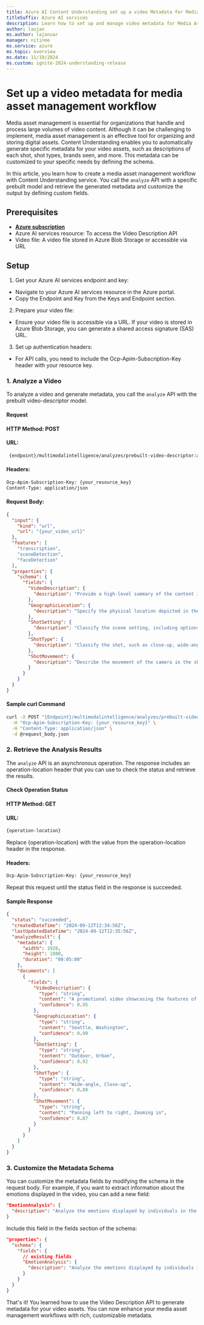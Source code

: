 ```yaml
---
title: Azure AI Content Understanding set up a video Metadata for Media Asset Management workflow
titleSuffix: Azure AI services
description: Learn how to set up and manage video metadata for Media Asset Management workflows.
author: laujan
ms.author: lajanuar
manager: nitinme
ms.service: azure
ms.topic: overview
ms.date: 11/19/2024
ms.custom: ignite-2024-understanding-release
---
```


# Set up a video metadata for media asset management workflow

Media asset management is essential for organizations that handle and process large volumes of video content. Although it can be challenging to implement, media asset management is an effective tool for organizing and storing digital assets. Content Understanding enables you to automatically generate specific metadata for your video assets, such as descriptions of each shot, shot types, brands seen, and more. This metadata can be customized to your specific needs by defining the schema.

In this article, you learn how to create a media asset management workflow with Content Understanding service. You call the `analyze` API with a specific prebuilt model and retrieve the generated metadata and customize the output by defining custom fields.

## Prerequisites
* [**Azure subscription**](https://azure.microsoft.com/free/)
* Azure AI services resource: To access the Video Description API
* Video file: A video file stored in Azure Blob Storage or accessible via URL

## Setup
1. Get your Azure AI services endpoint and key:
* Navigate to your Azure AI services resource in the Azure portal.
* Copy the Endpoint and Key from the Keys and Endpoint section.
2. Prepare your video file:
* Ensure your video file is accessible via a URL. If your video is stored in Azure Blob Storage, you can generate a shared access signature (SAS) URL.
3. Set up authentication headers:
* For API calls, you need to include the Ocp-Apim-Subscription-Key header with your resource key.

### 1. Analyze a Video
To analyze a video and generate metadata, you call the `analyze` API with the prebuilt video-descriptor model.

#### Request
#### HTTP Method: POST

#### URL:

```bash
 {endpoint}/multimodalintelligence/analyzes/prebuilt-video-descriptor:analyze?api-version=2024-12-01-preview
```



#### Headers:

```bash
Ocp-Apim-Subscription-Key: {your_resource_key}
Content-Type: application/json
```

#### Request Body:
``` json
{
  "input": {
    "kind": "url",
    "url": "{your_video_url}"
  },
  "features": [
    "transcription",
    "sceneDetection",
    "faceDetection"
  ],
  "properties": {
    "schema": {
      "fields": {
        "VideoDescription": {
          "description": "Provide a high-level summary of the content in the video, including themes, subjects, and any key visuals."
        },
        "GeographicLocation": {
          "description": "Specify the physical location depicted in the video, such as city or region."
        },
        "ShotSetting": {
          "description": "Classify the scene setting, including options such as indoor, outdoor, urban, rural, underwater, or aerial."
        },
        "ShotType": {
          "description": "Classify the shot, such as close-up, wide-angle, or medium shot."
        },
        "ShotMovement": {
          "description": "Describe the movement of the camera in the shot, such as panning left to right or zooming in/out."
        }
      }
    }
  }
}
```

#### Sample curl Command
``` bash
curl -X POST "{Endpoint}/multimodalintelligence/analyzes/prebuilt-video-descriptor:analyze?api-version=2024-12-01-preview" \
  -H "Ocp-Apim-Subscription-Key: {your_resource_key}" \
  -H "Content-Type: application/json" \
  -d @request_body.json
```
### 2. Retrieve the Analysis Results
The `analyze` API is an asynchronous operation. The response includes an operation-location header that you can use to check the status and retrieve the results.

#### Check Operation Status
#### HTTP Method: GET

#### URL:
``` bash
{operation-location}
```
Replace {operation-location} with the value from the operation-location header in the response.

#### Headers:

``` bash
Ocp-Apim-Subscription-Key: {your_resource_key}
```
Repeat this request until the status field in the response is succeeded.

#### Sample Response
``` json
{
  "status": "succeeded",
  "createdDateTime": "2024-09-12T12:34:56Z",
  "lastUpdatedDateTime": "2024-09-12T12:35:56Z",
  "analyzeResult": {
    "metadata": {
      "width": 1920,
      "height": 1080,
      "duration": "00:05:00"
    },
    "documents": [
      {
        "fields": {
          "VideoDescription": {
            "type": "string",
            "content": "A promotional video showcasing the features of Contoso's new electric car model.",
            "confidence": 0.95
          },
          "GeographicLocation": {
            "type": "string",
            "content": "Seattle, Washington",
            "confidence": 0.90
          },
          "ShotSetting": {
            "type": "string",
            "content": "Outdoor, Urban",
            "confidence": 0.92
          },
          "ShotType": {
            "type": "string",
            "content": "Wide-angle, Close-up",
            "confidence": 0.88
          },
          "ShotMovement": {
            "type": "string",
            "content": "Panning left to right, Zooming in",
            "confidence": 0.87
          }
        }
      }
    ]
  }
}
```
### 3. Customize the Metadata Schema
You can customize the metadata fields by modifying the schema in the request body. For example, if you want to extract information about the emotions displayed in the video, you can add a new field:
``` json
"EmotionAnalysis": {
  "description": "Analyze the emotions displayed by individuals in the video, such as happiness, sadness, or surprise."
}
```
Include this field in the fields section of the schema:
``` json
"properties": {
  "schema": {
    "fields": {
      // existing fields
      "EmotionAnalysis": {
        "description": "Analyze the emotions displayed by individuals in the video, such as happiness, sadness, or surprise."
      }
    }
  }
}
```

That's it! You learned how to use the Video Description API to generate metadata for your video assets. You can now enhance your media asset management workflows with rich, customizable metadata.